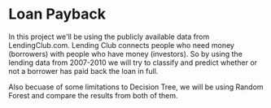 # Loan Payback
In this project we'll be using the publicly available data from LendingClub.com. Lending Club connects people who need money (borrowers) with people who have money (investors). 
So by using the lending data from 2007-2010 we will try to classify and predict whether or not a borrower has paid back the loan in full.

Also becuase of some limitations to Decision Tree, we will be using Random Forest and compare
the results from both of them.
